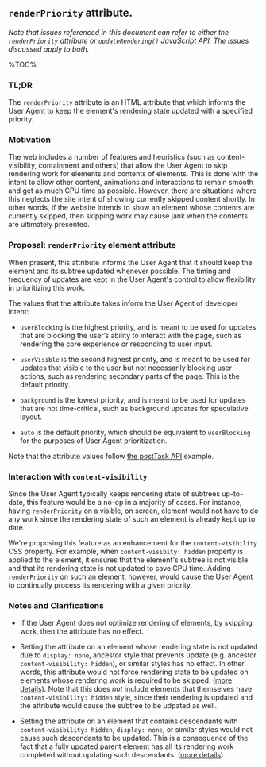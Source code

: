 ## `renderPriority` attribute.

_Note that issues referenced in this document can refer to either the
`renderPriority` attribute or `updateRendering()` JavaScript API. The issues
discussed apply to both._

%TOC%

### TL;DR
The `renderPriority` attribute is an HTML attribute that which informs the User
Agent to keep the element's rendering state updated with a specified priority.

### Motivation
The web includes a number of features and heuristics (such as
content-visibility, containment and others) that allow the User Agent to skip
rendering work for elements and contents of elements. This is done with the
intent to allow other content, animations and interactions to remain smooth and
get as much CPU time as possible. However, there are situations where this
neglects the site intent of showing currently skipped content shortly. In other
words, if the website intends to show an element whose contents are currently
skipped, then skipping work may cause jank when the contents are ultimately
presented.

### Proposal: `renderPriority` element attribute
When present, this attribute informs the User Agent that it should keep the
element and its subtree updated whenever possible. The timing and frequency of
updates are kept in the User Agent's control to allow flexibility in
prioritizing this work.

The values that the attribute takes inform the User Agent of developer intent:
* `userBlocking` is the highest priority, and is meant to be used for updates
  that are blocking the user’s ability to interact with the page, such as
  rendering the core experience or responding to user input.

* `userVisible` is the second highest priority, and is meant to be used for
  updates that visible to the user but not necessarily blocking user actions,
  such as rendering secondary parts of the page. This is the default priority.

* `background` is the lowest priority, and is meant to be used for updates that
  are not time-critical, such as background updates for speculative layout.

* `auto` is the default priority, which should be equivalent to `userBlocking`
  for the purposes of User Agent prioritization.

Note that the attribute values follow [the postTask API](https://wicg.github.io/scheduling-apis/#sec-task-priorities)
example.


### Interaction with `content-visibility`
Since the User Agent typically keeps rendering state of subtrees up-to-date,
this feature would be a no-op in a majority of cases. For instance, having
`renderPriority` on a visible, on screen, element would not have to do any
work since the rendering state of such an element is already kept up to date.

We're proposing this feature as an enhancement for the `content-visibility` CSS
property. For example, when `content-visibity: hidden` property is applied to
the element, it ensures that the element's subtree is not visible and that its
rendering state is not updated to save CPU time. Adding `renderPriority` on
such an element, however, would cause the User Agent to continually process its
rendering with a given priority.

### Notes and Clarifications
* If the User Agent does not optimize rendering of elements, by skipping work,
  then the attribute has no effect.

* Setting the attribute on an element whose rendering state is not updated due
  to `display: none`, ancestor style that prevents update (e.g. ancestor
  `content-visibility: hidden`), or similar styles has no effect. In other
  words, this attribute would not force rendering state to be updated on
  elements whose rendering work is required to be skipped. ([more
  details](https://github.com/WICG/display-locking/issues/199)). Note that this
  does _not_ include elements that themselves have `content-visibility: hidden`
  style, since their rendering is updated and the attribute would cause the
  subtree to be udpated as well.

* Setting the attribute on an element that contains descendants with
  `content-visibility: hidden`, `display: none`, or similar styles would not
  cause such descendants to be updated. This is a consequence of the fact that
  a fully updated parent element has all its rendering work completed without
  updating such descendants. ([more
  details](https://github.com/WICG/display-locking/issues/196))

